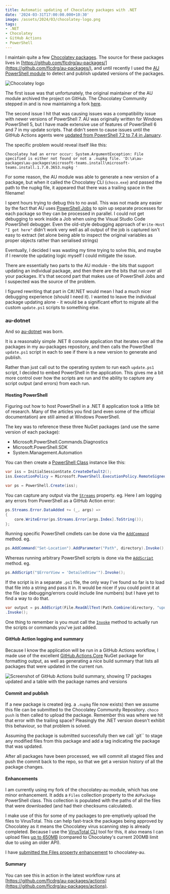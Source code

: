 ```yaml
---
title: Automatic updating of Chocolatey packages with .NET
date: '2024-03-31T17:00:00.000+10:30'
image: /assets/2024/03/chocolatey-logo.png
tags:
- .NET
- Chocolatey
- GitHub Actions
- PowerShell
---
```

I maintain quite a few [Chocolatey packages](https://community.chocolatey.org/profiles/flcdrg). The source for these packages lives in [https://github.com/flcdrg/au-packages/](https://github.com/flcdrg/au-packages/), and until recently I used the [AU PowerShell module](https://www.powershellgallery.com/packages/AU) to detect and publish updated versions of the packages.

![Chocolatey logo](/assets/2024/03/chocolatey-logo.png)

The first issue was that unfortunately, the original maintainer of the AU module archived the project on GitHub. The Chocolatey Community stepped in and is now maintaining a fork [here](https://github.com/chocolatey-community/chocolatey-au).

The second issue I hit that was causing issues was a compatibility issue with newer versions of PowerShell 7. AU was originally written for Windows PowerShell 5, but I have made extensive use of features of PowerShell 6 and 7 in my update scripts. That didn't seem to cause issues until the GitHub Actions agents were [updated from PowerShell 7.2 to 7.4 in January](https://github.com/actions/runner-images/issues/9115).

The specific problem would reveal itself like this:

```text
Chocolatey had an error occur: System.ArgumentException: File specified is either not found or not a .nupkg file. 'D:\a\au-packages\au-packages\microsoft-teams.install\microsoft-teams.install.1.7.0.3653.nupkg '
```

For some reason, the AU module was able to generate a new version of a package, but when it called the Chocolatey CLI (`choco.exe`) and passed the path to the nupkg file, it appeared that there was a trailing space in the filename!

I spent hours trying to debug this to no avail. This was not made any easier by the fact that AU uses [PowerShell Jobs](https://learn.microsoft.com/powershell/module/microsoft.powershell.core/about/about_jobs?view=powershell-7.4&WT.mc_id=DOP-MVP-5001655) to spin up separate processes for each package so they can be processed in parallel. I could not get debugging to work inside a Job when using the Visual Studio Code PowerShell debugger. Even the old-style debugging approach of `Write-Host "I got here"` didn't work very well as all output of the job is captured isn't easy to extract (let alone being able to inspect the original variables as proper objects rather than serialised strings)

Eventually, I decided I was wasting my time trying to solve this, and maybe if I rewrote the updating logic myself I could mitigate the issue.

There are essentially two parts to the AU module - the bits that support updating an individual package, and then there are the bits that run over all your packages. It's that second part that makes use of PowerShell Jobs and I suspected was the source of the problem.

I figured rewriting that part in C#/.NET would mean I had a much nicer debugging experience (should I need it). I wanted to leave the individual package updating alone - it would be a significant effort to migrate all the custom `update.ps1` scripts to something else.

### au-dotnet

And so [au-dotnet](https://github.com/flcdrg/au-dotnet) was born.

It is a reasonably simple .NET 8 console application that iterates over all the packages in my au-packages repository, and then calls the PowerShell `update.ps1` script in each to see if there is a new version to generate and publish.

Rather than just call out to the operating system to run each `update.ps1` script, I decided to embed PowerShell in the application. This gives me a bit more control over how the scripts are run and the ability to capture any script output (and errors) from each run.

#### Hosting PowerShell

Figuring out how to host PowerShell in a .NET 8 application took a little bit of research. Many of the articles you find (and even some of the official documentation) are still aimed at Windows PowerShell.

The key was to reference these three NuGet packages (and use the same version of each package):

- Microsoft.PowerShell.Commands.Diagnostics
- Microsoft.PowerShell.SDK
- System.Management.Automation

You can then create a [PowerShell Class](https://learn.microsoft.com/dotnet/api/system.management.automation.powershell?view=powershellsdk-7.4.0&WT.mc_id=DOP-MVP-5001655) instance like this:

```csharp
var iss = InitialSessionState.CreateDefault2();
iss.ExecutionPolicy = Microsoft.PowerShell.ExecutionPolicy.RemoteSigned;

var ps = PowerShell.Create(iss);
```

You can capture any output via the [`Streams`](https://learn.microsoft.com/dotnet/api/system.management.automation.powershell.streams?view=powershellsdk-7.4.0&WT.mc_id=DOP-MVP-5001655) property. eg. Here I am logging any errors from PowerShell as a GitHub Action error:

```csharp
ps.Streams.Error.DataAdded += (_, args) =>
{
    core.WriteError(ps.Streams.Error[args.Index].ToString());
};
```

Running specific PowerShell cmdlets can be done via the [`AddCommand`](https://learn.microsoft.com/dotnet/api/system.management.automation.powershell.addcommand?view=powershellsdk-7.4.0&WT.mc_id=DOP-MVP-5001655) method. eg.

```csharp
ps.AddCommand("Set-Location").AddParameter("Path", directory).Invoke();
```

Whereas running arbitrary PowerShell scripts is done via the [`AddScript`](https://learn.microsoft.com/dotnet/api/system.management.automation.powershell.addscript?view=powershellsdk-7.4.0&WT.mc_id=DOP-MVP-5001655) method. eg.

```csharp
ps.AddScript("$ErrorView = 'DetailedView'").Invoke();
```

If the script is in a separate `.ps1` file, the only way I've found so far is to load that file into a string and pass it in. It would be nicer if you could point it at the file (so debugging/errors could include line numbers) but I have yet to find a way to do that.

```csharp
var output = ps.AddScript(File.ReadAllText(Path.Combine(directory, "update.ps1")))
.Invoke();
```

One thing to remember is you must call the [`Invoke`](https://learn.microsoft.com/dotnet/api/system.management.automation.powershell.invoke?view=powershellsdk-7.4.0&WT.mc_id=DOP-MVP-5001655) method to actually run the scripts or commands you've just added.

#### GitHub Action logging and summary

Because I know the application will be run in a GitHub Actions workflow, I made use of the excellent [GitHub.Actions.Core](https://www.nuget.org/packages/GitHub.Actions.Core) NuGet package for formatting output, as well as generating a nice build summary that lists all packages that were updated in the current run.

![Screenshot of GitHub Actions build summary, showing 17 packages updated and a table with the package names and versions](/assets/2024/03/build-summary.png)

#### Commit and publish

If a new package is created (eg. a `.nupkg` file now exists) then we assume this file can be submitted to the Chocolatey Community Repository. `choco push` is then called to upload the package. Remember this was where we hit that error with the trailing space? Pleasingly the .NET version doesn't exhibit this behaviour, so that problem is solved.

Assuming the package is submitted successfully then we call `git`` to stage any modified files from this package and add a tag indicating the package that was updated.

After all packages have been processed, we will commit all staged files and push the commit back to the repo, so that we get a version history of all the package changes.

#### Enhancements

I am currently using my fork of the chocolatey-au module, which has one minor enhancement. It adds a `Files` collection property to the `AUPackage` PowerShell class. This collection is populated with the paths of all the files that were downloaded (and had their checksums calculated).

I make use of this for some of my packages to pre-emptively upload the files to VirusTotal. This can help fast-track the packages being approved by Chocolatey as it means the Chocolatey virus scanning step is already completed. Because I use the [VirusTotal CLI](https://community.chocolatey.org/packages/vt-cli) tool for this, it also means I can upload files [up to 650MB](https://github.com/VirusTotal/vt-cli/issues/33#issuecomment-850213255) (compared to Chocolatey's current 200MB limit due to using an older API).

I have [submitted the Files property enhancement](https://github.com/chocolatey-community/chocolatey-au/pull/53) to chocolatey-au.

#### Summary

You can see this in action in the latest workflow runs at [https://github.com/flcdrg/au-packages/actions](https://github.com/flcdrg/au-packages/actions).
